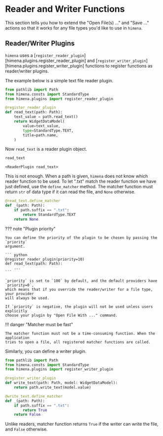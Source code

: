 # Reader and Writer Functions

This section tells you how to extend the "Open File(s) ..." and "Save ..." actions so
that it works for any file types you'd like to use in `himena`.

## Reader/Writer Plugins

`himena` uses a [`register_reader_plugin`][himena.plugins.register_reader_plugin] and
[`register_writer_plugin`][himena.plugins.register_writer_plugin] functions to register
functions as reader/writer plugins.

The example below is a simple text file reader plugin.

``` python
from pathlib import Path
from himena.consts import StandardType
from himena.plugins import register_reader_plugin

@register_reader_plugin
def read_text(path: Path):
    text_value = path.read_text()
    return WidgetDataModel(
        value=text_value,
        type=StandardType.TEXT,
        title=path.name,
    )
```

Now `read_text` is a reader plugin object.

``` python
read_text
```

``` title="Output"
<ReaderPlugin read_text>
```

This is not enough. When a path is given, `himena` does not know which reader function
to be used. To let ".txt" match the reader function we have just defined, use the
`define_matcher` method. The matcher function must return `str` of data type if it can
read the file, and `None` otherwise.

``` python
@read_text.define_matcher
def _(path: Path):
    if path.suffix == ".txt":
        return StandardType.TEXT
    return None
```


??? note "Plugin priority"

    You can define the priority of the plugin to be chosen by passing the `priority`
    argument.

    ``` python
    @register_reader_plugin(priority=10)
    def read_text(path: Path):
        ...
    ```

    `priority` is set to `100` by default, and the default providers have `priority=0`,
    which means that if you override the reader/writer for a file type, your provider
    will always be used.

    If `priority` is negative, the plugin will not be used unless users explicitly
    choose your plugin by "Open File With ..." command.


!!! danger "Matcher must be fast"

    The matcher function must not be a time-consuming function. When the application
    tries to open a file, all registered matcher functions are called.

Similarly, you can define a writer plugin.

``` python
from pathlib import Path
from himena.consts import StandardType
from himena.plugins import register_writer_plugin

@register_writer_plugin
def write_text(path: Path, model: WidgetDataModel):
    return path.write_text(model.value)

@write_text.define_matcher
def _(path: Path):
    if path.suffix == ".txt":
        return True
    return False
```

Unlike readers, matcher function returns `True` if the writer can write the file, and
`False` otherwise.
